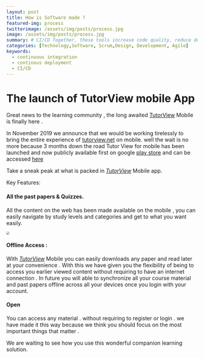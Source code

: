 ```yaml
---
layout: post
title: How is Software made ?
featured-img: process
twitterimage: /assets/img/posts/process.jpg
image: /assets/img/posts/process.jpg
summary: # CI/CD Together, these tools increase code quality, reduce development time, easily reveal errors and will generally make your life easier.
categories: [Technology,Software, Scrum,Design, Development, Agile]
keywords:
  - continuous integration
  - continous deployment 
  - CI/CD
---
```



# **The launch of TutorView mobile App**

Great news to the learning community , the long awaited [TutorView](https://tutorview.net/) Mobile is finally  here .

In November 2019 we announce that we would be working tirelessly to bring the entire experience of [tutorview.net](tutorview.net) on mobile. well the wait is no more because 3 months down the road Tutor View for mobile has been launched and now publicly available first on google [play store](https://play.google.com/store/apps/details?id=com.hamsoftug.tutorview) and can be accessed  [here](https://play.google.com/store/apps/details?id=com.hamsoftug.tutorview)  



Take a sneak peak at what is packed in *[TutorView](https://tutorview.net/)* Mobile app.

Key Features:

#### All the past papers & Quizzes.

All the content on the web has been made available on the mobile , you can easily navigate by study levels and categories and get to what you want easily.

<img src="https://blog.hamsoftug.com/assets/img/posts_contents/tutorviewmobile.png" style="zoom:50%;" />



#### Offline Access :

With *[TutorView](https://tutorview.net/)* Mobile you can easily downloads any paper and read later at your convenience . With this we have given you the flexibility of being to  access you earlier viewed content without requiring to have an internet connection . In  future you will able to synchronize all your course material and past papers offline across all your devices once you login with your account.

#### Open

You can access any material . without requiring to register or login . we have made it this way because we think you should focus on the most important things that matter .



We are waiting to see how you use this wonderful companion learning solution.